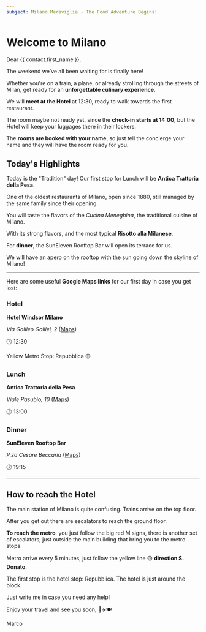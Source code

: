 ```yaml
---
subject: Milano Meraviglia - The Food Adventure Begins!
---
```


# Welcome to Milano

Dear {{ contact.first_name }},

The weekend we’ve all been waiting for is finally here! 

Whether you're on a train, a plane, or already strolling through the streets of Milan, get ready for an **unforgettable culinary experience**.

We will **meet at the Hotel** at 12:30, ready to walk towards the first restaurant. 

The room maybe not ready yet, since the **check-in starts at 14:00**, but the Hotel will keep your luggages there in their lockers.

The **rooms are booked with your name**, so just tell the concierge your name and they will have the room ready for you.

## Today's Highlights

Today is the "Tradition" day! Our first stop for Lunch will be **Antica Trattoria della Pesa**. 

One of the oldest restaurants of Milano, open since 1880, still managed by the same family since their opening.

You will taste the flavors of the _Cucina Meneghina_, the traditional cuisine of Milano.

With its strong flavors, and the most typical **Risotto alla Milanese**.

For **dinner**, the SunEleven Rooftop Bar will open its terrace for us. 

We will have an apero on the rooftop with the sun going down the skyline of Milano!

---

Here are some useful **Google Maps links** for our first day in case you get lost:

### Hotel

**Hotel Windsor Milano**

*Via Galileo Galilei, 2* ([Maps](https://maps.app.goo.gl/jHuiKxqagAaiZRvb6))

🕓 12:30

Yellow Metro Stop: Repubblica 🟡

### Lunch

**Antica Trattoria della Pesa**

*Viale Pasubio, 10* ([Maps](https://maps.app.goo.gl/w2codHtSCutLf5tUA))

🕓 13:00

### Dinner

**SunEleven Rooftop Bar**

*P.za Cesare Beccaria* ([Maps](https://maps.app.goo.gl/vHkAN7ZeArYJRsmn8))

🕓 19:15

--- 

## How to reach the Hotel

The main station of Milano is quite confusing. Trains arrive on the top floor. 

After you get out there are escalators to reach the ground floor. 

**To reach the metro**, you just follow the big red M signs, there is another set of escalators, just outside the main building that bring you to the metro stops.

Metro arrive every 5 minutes, just follow the yellow line 🟡 **direction S. Donato**.

The first stop is the hotel stop: Repubblica. The hotel is just around the block.

Just write me in case you need any help!

Enjoy your travel and see you soon, 🚆✈️🍽️

Marco